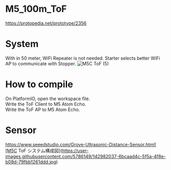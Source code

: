 # M5_100m_ToF

https://protopedia.net/prototype/2356

# System 

 With in 50 meter, WiFi Repeater is not needed.
 Starter selects better WiFi AP to communicate with Stopper.
![M5C ToF (5)](https://user-images.githubusercontent.com/5786149/142982401-c69bb932-08fa-433e-9b68-e33421ef421e.jpg)




# How to compile

On PlatformIO, open the workspace file.  
Write the ToF Client to M5 Atom Echo.  
Write the ToF AP to M5 Atom Echo.  

# Sensor  
https://www.seeedstudio.com/Grove-Ultrasonic-Distance-Sensor.html![M5C ToF システム構成図](https://user-images.githubusercontent.com/5786149/142982037-6bcaad4c-5f5a-4f8e-b08d-79fbb1261ddd.jpg)

